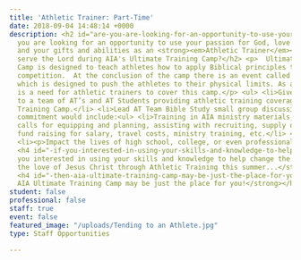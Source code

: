 ```yaml
---
title: 'Athletic Trainer: Part-Time'
date: 2018-09-04 14:48:14 +0000
description: <h2 id="are-you-are-looking-for-an-opportunity-to-use-your-passion-for-god-love-of-sports-and-your-gifts-and-abilities-as-an-_athletic-trainer_-to-serve-the-lord-durning-aia-s-ultimate-training-camp-">Are
  you are looking for an opportunity to use your passion for God, love of sports,
  and your gifts and abilities as an <strong><em>Athletic Trainer</em></strong> to
  serve the Lord during AIA's Ultimate Training Camp?</h2> <p>  Ultimate Training
  Camp is designed to teach athletes how to apply Biblical principles to their athletic
  competition.  At the conclusion of the camp there is an event called the SPECIAL,
  which is designed to push the athletes to their physical limits. As a result there
  is a need for athletic trainers to cover this camp.</p> <ul> <li>Give leadership
  to a team of AT’s and AT Students providing athletic training coverage at an Ultimate
  Training Camp.</li> <li>Lead AT Team Bible Study small group discussions.</li> <li>Time
  commitment would include:<ul> <li>Training in AIA ministry materials, conference
  calls for equipping and planning, assisting with recruiting, supply ordering, and
  fund raising for salary, travel costs, ministry training, etc.</li> </ul> </li>
  <li><p>Impact the lives of high school, college, or even professional athletes</p>
  <h4 id="-if-you-interested-in-using-your-skills-and-knowledge-to-help-change-the-world-by-sharing-the-love-of-jesus-christ-through-athletic-training-this-summer-"><strong>If
  you interested in using your skills and knowledge to help change the world by sharing
  the love of Jesus Christ through Athletic Training this summer...</strong></h4>
  <h4 id="-then-aia-ultimate-training-camp-may-be-just-the-place-for-you-"><strong>Then,
  AIA Ultimate Training Camp may be just the place for you!</strong></h4> </li> </ul>
student: false
professional: false
staff: true
event: false
featured_image: "/uploads/Tending to an Athlete.jpg"
type: Staff Opportunities

---
```


